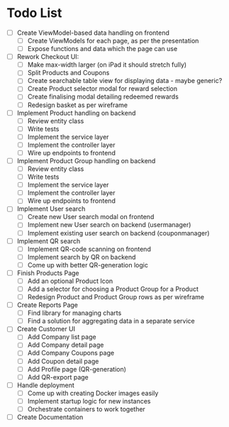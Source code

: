 # Todo List

- [ ] Create ViewModel-based data handling on frontend
  - [ ] Create ViewModels for each page, as per the presentation
  - [ ] Expose functions and data which the page can use
- [ ] Rework Checkout UI:
  - [ ] Make max-width larger (on iPad it should stretch fully)
  - [ ] Split Products and Coupons
  - [ ] Create searchable table view for displaying data - maybe generic?
  - [ ] Create Product selector modal for reward selection
  - [ ] Create finalising modal detailing redeemed rewards
  - [ ] Redesign basket as per wireframe
- [ ] Implement Product handling on backend
  - [ ] Review entity class
  - [ ] Write tests
  - [ ] Implement the service layer
  - [ ] Implement the controller layer
  - [ ] Wire up endpoints to frontend
- [ ] Implement Product Group handling on backend
  - [ ] Review entity class
  - [ ] Write tests
  - [ ] Implement the service layer
  - [ ] Implement the controller layer
  - [ ] Wire up endpoints to frontend
- [ ] Implement User search
  - [ ] Create new User search modal on frontend
  - [ ] Implement new User search on backend (usermanager)
  - [ ] Implement existing user search on backend (couponmanager)
- [ ] Implement QR search
  - [ ] Implement QR-code scanning on frontend
  - [ ] Implement search by QR on backend
  - [ ] Come up with better QR-generation logic
- [ ] Finish Products Page
  - [ ] Add an optional Product Icon
  - [ ] Add a selector for choosing a Product Group for a Product
  - [ ] Redesign Product and Product Group rows as per wireframe
- [ ] Create Reports Page
  - [ ] Find library for managing charts
  - [ ] Find a solution for aggregating data in a separate service
- [ ] Create Customer UI
  - [ ] Add Company list page
  - [ ] Add Company detail page
  - [ ] Add Company Coupons page
  - [ ] Add Coupon detail page
  - [ ] Add Profile page (QR-generation)
  - [ ] Add QR-export page
- [ ] Handle deployment
  - [ ] Come up with creating Docker images easily
  - [ ] Implement startup logic for new instances
  - [ ] Orchestrate containers to work together
- [ ] Create Documentation